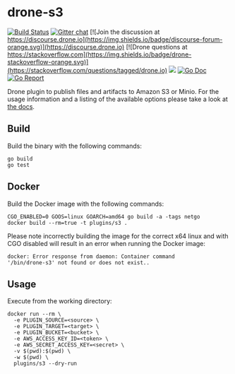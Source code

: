 # drone-s3

[![Build Status](http://cloud.drone.io/api/badges/drone-plugins/drone-s3/status.svg)](http://cloud.drone.io/drone-plugins/drone-s3)
[![Gitter chat](https://badges.gitter.im/drone/drone.png)](https://gitter.im/drone/drone)
[![Join the discussion at https://discourse.drone.io](https://img.shields.io/badge/discourse-forum-orange.svg)](https://discourse.drone.io)
[![Drone questions at https://stackoverflow.com](https://img.shields.io/badge/drone-stackoverflow-orange.svg)](https://stackoverflow.com/questions/tagged/drone.io)
[![](https://images.microbadger.com/badges/image/plugins/s3.svg)](https://microbadger.com/images/plugins/s3 "Get your own image badge on microbadger.com")
[![Go Doc](https://godoc.org/github.com/drone-plugins/drone-s3?status.svg)](http://godoc.org/github.com/drone-plugins/drone-s3)
[![Go Report](https://goreportcard.com/badge/github.com/drone-plugins/drone-s3)](https://goreportcard.com/report/github.com/drone-plugins/drone-s3)

Drone plugin to publish files and artifacts to Amazon S3 or Minio. For the
usage information and a listing of the available options please take a look at
[the docs](http://plugins.drone.io/drone-plugins/drone-s3/).

## Build

Build the binary with the following commands:

```
go build
go test
```

## Docker

Build the Docker image with the following commands:

```
CGO_ENABLED=0 GOOS=linux GOARCH=amd64 go build -a -tags netgo
docker build --rm=true -t plugins/s3 .
```

Please note incorrectly building the image for the correct x64 linux and with
CGO disabled will result in an error when running the Docker image:

```
docker: Error response from daemon: Container command
'/bin/drone-s3' not found or does not exist..
```

## Usage

Execute from the working directory:

```
docker run --rm \
  -e PLUGIN_SOURCE=<source> \
  -e PLUGIN_TARGET=<target> \
  -e PLUGIN_BUCKET=<bucket> \
  -e AWS_ACCESS_KEY_ID=<token> \
  -e AWS_SECRET_ACCESS_KEY=<secret> \
  -v $(pwd):$(pwd) \
  -w $(pwd) \
  plugins/s3 --dry-run
```

